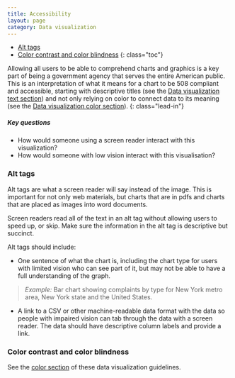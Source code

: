 ```yaml
---
title: Accessibility
layout: page
category: Data visualization
---
```


- [Alt tags](#alt-tags)
- [Color contrast and color blindness](#color-contrast-and-color-blindness)
 {: class="toc"}


Allowing all users to be able to comprehend charts and graphics is a key part
of being a government agency that serves the entire American public. This is an
interpretation of what it means for a chart to be 508 compliant and accessible,
starting with descriptive titles (see the [Data visualization text
  section](text.html)) and not only relying on color to connect data to its
  meaning (see the [Data visualization color section](color.html)).
{: class="lead-in"}

##### Key questions
* How would someone using a screen reader interact with this visualization?
* How would someone with low vision interact with this visualisation?

### Alt tags
Alt tags are what a screen reader will say instead of the image. This is
important for not only web materials, but charts that are in pdfs and charts
that are placed as images into word documents.

Screen readers read all of the text in an alt tag without allowing users to
speed up, or skip. Make sure the information in the alt tag is descriptive but
succinct.

Alt tags should include:
* One sentence of what the chart is, including the chart type for users with
limited vision who can see part of it, but may not be able to have a full
understanding of the graph.

> _Example:_ Bar chart showing complaints by type for New York metro area, New
York state and the United States.

* A link to a CSV or other machine-readable data format with the data so people
with impaired vision can tab through the data with a screen reader. The data
should have descriptive column labels and provide a link.

### Color contrast and color blindness

See the [color section](color.html) of these data visualization guidelines.
